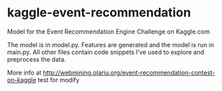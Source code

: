 kaggle-event-recommendation
===========================

Model for the Event Recommendation Engine Challenge on Kaggle.com

The model is in model.py.
Features are generated and the model is run in main.py.
All other files contain code snippets I've used to explore and preprocess the data.

More info at http://webmining.olariu.org/event-recommendation-contest-on-kaggle
test for modify
